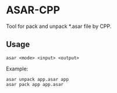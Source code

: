 # ASAR-CPP

Tool for pack and unpack *.asar file by CPP.

## Usage

```
asar <mode> <input> <output>
```

Example:

```
asar unpack app.asar app
asar pack app app.asar
```
